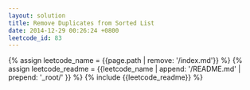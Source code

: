 ```yaml
---
layout: solution
title: Remove Duplicates from Sorted List
date: 2014-12-29 00:26:24 +0800
leetcode_id: 83
---
```

{% assign leetcode_name = {{page.path | remove: '/index.md'}}  %}
{% assign leetcode_readme = {{leetcode_name | append: '/README.md' | prepend: '_root/' }}  %}
{% include {{leetcode_readme}} %}
